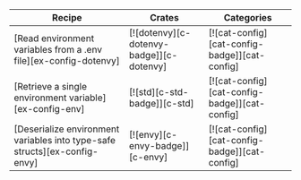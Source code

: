 | Recipe | Crates | Categories |
|--------|--------|------------|
| [Read environment variables from a .env file][ex-config-dotenvy] | [![dotenvy][c-dotenvy-badge]][c-dotenvy] | [![cat-config][cat-config-badge]][cat-config] |
| [Retrieve a single environment variable][ex-config-env] | [![std][c-std-badge]][c-std] | [![cat-config][cat-config-badge]][cat-config] |
| [Deserialize environment variables into type-safe structs][ex-config-envy] | [![envy][c-envy-badge]][c-envy] | [![cat-config][cat-config-badge]][cat-config] |
